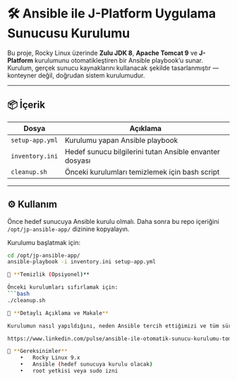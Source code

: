 # 🛠️ Ansible ile J-Platform Uygulama Sunucusu Kurulumu

Bu proje, Rocky Linux üzerinde **Zulu JDK 8**, **Apache Tomcat 9** ve **J-Platform** kurulumunu otomatikleştiren bir Ansible playbook’u sunar.  
Kurulum, gerçek sunucu kaynaklarını kullanacak şekilde tasarlanmıştır — konteyner değil, doğrudan sistem kurulumudur.

---

## 📦 İçerik

| Dosya            | Açıklama                                                                 |
|------------------|--------------------------------------------------------------------------|
| `setup-app.yml`  | Kurulumu yapan Ansible playbook                                          |
| `inventory.ini`  | Hedef sunucu bilgilerini tutan Ansible envanter dosyası                  |
| `cleanup.sh`     | Önceki kurulumları temizlemek için bash script                          |

---

## ⚙️ Kullanım

Önce hedef sunucuya Ansible kurulu olmalı. Daha sonra bu repo içeriğini `/opt/jp-ansible-app/` dizinine kopyalayın.

Kurulumu başlatmak için:

```bash
cd /opt/jp-ansible-app/
ansible-playbook -i inventory.ini setup-app.yml

🧹 **Temizlik (Opsiyonel)**

Önceki kurulumları sıfırlamak için:
```bash
./cleanup.sh

🔎 **Detaylı Açıklama ve Makale**

Kurulumun nasıl yapıldığını, neden Ansible tercih ettiğimizi ve tüm süreci detaylı anlattığım makaleye aşağıdan ulaşabilirsiniz:

https://www.linkedin.com/pulse/ansible-ile-otomatik-sunucu-kurulumu-tomcat-zulu-jdk-ve-k%C4%B1l%C4%B1%C3%A7arslan-okfvf

📌 **Gereksinimler**
	•	Rocky Linux 9.x
	•	Ansible (hedef sunucuya kurulu olacak)
	•	root yetkisi veya sudo izni
